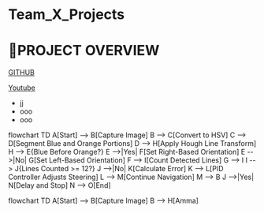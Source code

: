 # Team_X_Projects

# 🎉PROJECT OVERVIEW
[GITHUB](https://github.com/Dipanjan33/Team_X_Projects)

[Youtube](https://www.youtube.com/)
- jj
- ooo
- ooo

flowchart TD
    A[Start] --> B[Capture Image]
    B --> C[Convert to HSV]
    C --> D[Segment Blue and Orange Portions]
    D --> H[Apply Hough Line Transform]
    H --> E{Blue Before Orange?}
    E -->|Yes| F[Set Right-Based Orientation]
    E -->|No| G[Set Left-Based Orientation]
    F --> I[Count Detected Lines]
    G --> I
    I --> J{Lines Counted >= 12?}
    J -->|No| K[Calculate Error]
    K --> L[PID Controller Adjusts Steering]
    L --> M[Continue Navigation]
    M --> B
    J -->|Yes| N[Delay and Stop]
    N --> O[End]

flowchart TD 
    A[Start] --> B[Capture Image]
    B --> H[Amma]
    
